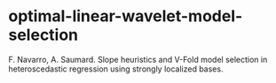 # optimal-linear-wavelet-model-selection
F. Navarro, A. Saumard. Slope heuristics and V-Fold model selection in heteroscedastic regression using strongly localized bases. 
